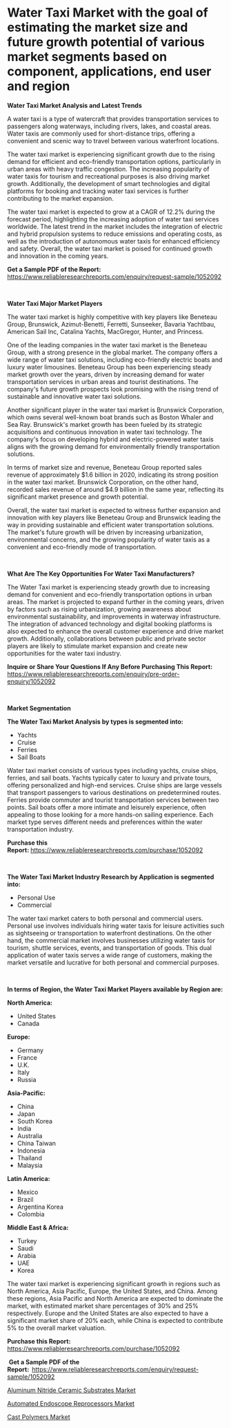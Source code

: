 <p><h1>Water Taxi Market with the goal of estimating the market size and future growth potential of various market segments based on component, applications, end user and region</h1></p><p><strong>Water Taxi Market Analysis and Latest Trends</strong></p>
<p><p>A water taxi is a type of watercraft that provides transportation services to passengers along waterways, including rivers, lakes, and coastal areas. Water taxis are commonly used for short-distance trips, offering a convenient and scenic way to travel between various waterfront locations.</p><p>The water taxi market is experiencing significant growth due to the rising demand for efficient and eco-friendly transportation options, particularly in urban areas with heavy traffic congestion. The increasing popularity of water taxis for tourism and recreational purposes is also driving market growth. Additionally, the development of smart technologies and digital platforms for booking and tracking water taxi services is further contributing to the market expansion.</p><p>The water taxi market is expected to grow at a CAGR of 12.2% during the forecast period, highlighting the increasing adoption of water taxi services worldwide. The latest trend in the market includes the integration of electric and hybrid propulsion systems to reduce emissions and operating costs, as well as the introduction of autonomous water taxis for enhanced efficiency and safety. Overall, the water taxi market is poised for continued growth and innovation in the coming years.</p></p>
<p><strong>Get a Sample PDF of the Report:&nbsp;</strong> <a href="https://www.reliableresearchreports.com/enquiry/request-sample/1052092">https://www.reliableresearchreports.com/enquiry/request-sample/1052092</a></p>
<p>&nbsp;</p>
<p><strong>Water Taxi Major Market Players</strong></p>
<p><p>The water taxi market is highly competitive with key players like Beneteau Group, Brunswick, Azimut-Benetti, Ferretti, Sunseeker, Bavaria Yachtbau, American Sail Inc, Catalina Yachts, MacGregor, Hunter, and Princess.</p><p>One of the leading companies in the water taxi market is the Beneteau Group, with a strong presence in the global market. The company offers a wide range of water taxi solutions, including eco-friendly electric boats and luxury water limousines. Beneteau Group has been experiencing steady market growth over the years, driven by increasing demand for water transportation services in urban areas and tourist destinations. The company's future growth prospects look promising with the rising trend of sustainable and innovative water taxi solutions.</p><p>Another significant player in the water taxi market is Brunswick Corporation, which owns several well-known boat brands such as Boston Whaler and Sea Ray. Brunswick's market growth has been fueled by its strategic acquisitions and continuous innovation in water taxi technology. The company's focus on developing hybrid and electric-powered water taxis aligns with the growing demand for environmentally friendly transportation solutions.</p><p>In terms of market size and revenue, Beneteau Group reported sales revenue of approximately $1.6 billion in 2020, indicating its strong position in the water taxi market. Brunswick Corporation, on the other hand, recorded sales revenue of around $4.9 billion in the same year, reflecting its significant market presence and growth potential.</p><p>Overall, the water taxi market is expected to witness further expansion and innovation with key players like Beneteau Group and Brunswick leading the way in providing sustainable and efficient water transportation solutions. The market's future growth will be driven by increasing urbanization, environmental concerns, and the growing popularity of water taxis as a convenient and eco-friendly mode of transportation.</p></p>
<p>&nbsp;</p>
<p><strong>What Are The Key Opportunities For Water Taxi Manufacturers?</strong></p>
<p><p>The Water Taxi market is experiencing steady growth due to increasing demand for convenient and eco-friendly transportation options in urban areas. The market is projected to expand further in the coming years, driven by factors such as rising urbanization, growing awareness about environmental sustainability, and improvements in waterway infrastructure. The integration of advanced technology and digital booking platforms is also expected to enhance the overall customer experience and drive market growth. Additionally, collaborations between public and private sector players are likely to stimulate market expansion and create new opportunities for the water taxi industry.</p></p>
<p><strong>Inquire or Share Your Questions If Any Before Purchasing This Report:</strong> <a href="https://www.reliableresearchreports.com/enquiry/pre-order-enquiry/1052092">https://www.reliableresearchreports.com/enquiry/pre-order-enquiry/1052092</a></p>
<p>&nbsp;</p>
<p><strong>Market Segmentation</strong></p>
<p><strong>The Water Taxi Market Analysis by types is segmented into:</strong></p>
<p><ul><li>Yachts</li><li>Cruise</li><li>Ferries</li><li>Sail Boats</li></ul></p>
<p><p>Water taxi market consists of various types including yachts, cruise ships, ferries, and sail boats. Yachts typically cater to luxury and private tours, offering personalized and high-end services. Cruise ships are large vessels that transport passengers to various destinations on predetermined routes. Ferries provide commuter and tourist transportation services between two points. Sail boats offer a more intimate and leisurely experience, often appealing to those looking for a more hands-on sailing experience. Each market type serves different needs and preferences within the water transportation industry.</p></p>
<p><strong>Purchase this Report:&nbsp;</strong><a href="https://www.reliableresearchreports.com/purchase/1052092">https://www.reliableresearchreports.com/purchase/1052092</a></p>
<p>&nbsp;</p>
<p><strong>The Water Taxi Market Industry Research by Application is segmented into:</strong></p>
<p><ul><li>Personal Use</li><li>Commercial</li></ul></p>
<p><p>The water taxi market caters to both personal and commercial users. Personal use involves individuals hiring water taxis for leisure activities such as sightseeing or transportation to waterfront destinations. On the other hand, the commercial market involves businesses utilizing water taxis for tourism, shuttle services, events, and transportation of goods. This dual application of water taxis serves a wide range of customers, making the market versatile and lucrative for both personal and commercial purposes.</p></p>
<p>&nbsp;</p>
<p><strong>In terms of Region, the Water Taxi Market Players available by Region are:</strong></p>
<p>
    <p> <strong> North America: </strong>
        <ul>
            <li>United States</li>
            <li>Canada</li>
        </ul>
        </p> 
    <p> <strong> Europe: </strong>
        <ul>
            <li>Germany</li>
            <li>France</li>
            <li>U.K.</li>
            <li>Italy</li>
            <li>Russia</li>
        </ul>
        </p> 
    <p> <strong> Asia-Pacific: </strong>
        <ul>
            <li>China</li>
            <li>Japan</li>
            <li>South Korea</li>
            <li>India</li>
            <li>Australia</li>
            <li>China Taiwan</li>
            <li>Indonesia</li>
            <li>Thailand</li>
            <li>Malaysia</li>
        </ul>
        </p> 
    <p> <strong> Latin America: </strong>
        <ul>
            <li>Mexico</li>
            <li>Brazil</li>
            <li>Argentina Korea</li>
            <li>Colombia</li>
        </ul>
        </p> 
    <p> <strong> Middle East & Africa: </strong>
        <ul>
            <li>Turkey</li>
            <li>Saudi</li>
            <li>Arabia</li>
            <li>UAE</li>
            <li>Korea</li>
        </ul>
    </p>
    </p>
<p><p>The water taxi market is experiencing significant growth in regions such as North America, Asia Pacific, Europe, the United States, and China. Among these regions, Asia Pacific and North America are expected to dominate the market, with estimated market share percentages of 30% and 25% respectively. Europe and the United States are also expected to have a significant market share of 20% each, while China is expected to contribute 5% to the overall market valuation.</p></p>
<p><strong>Purchase this Report: </strong><a href="https://www.reliableresearchreports.com/purchase/1052092">https://www.reliableresearchreports.com/purchase/1052092</a></p>
<p>&nbsp;<strong>Get a Sample PDF of the Report:&nbsp;&nbsp;</strong><a href="https://www.reliableresearchreports.com/enquiry/request-sample/1052092">https://www.reliableresearchreports.com/enquiry/request-sample/1052092</a></p>
<p><strong></strong></p>
<p><p><a href="https://view.publitas.com/reportprime-1/aluminum-nitride-ceramic-substrates-market-size-share-trends-analysis-report-by-application-regional-outlook-competitive-strategies-and-segment-forecasts-2023-2030/">Aluminum Nitride Ceramic Substrates Market</a></p><p><a href="https://view.publitas.com/reportprime-1/automated-endoscope-reprocessors-market-insights-market-players-and-forecast-till-2030/">Automated Endoscope Reprocessors Market</a></p><p><a href="https://view.publitas.com/reportprime-1/cast-polymers-market-size-share-trends-analysis-report-by-application-regional-outlook-competitive-strategies-and-segment-forecasts-2023-2030/">Cast Polymers Market</a></p></p>